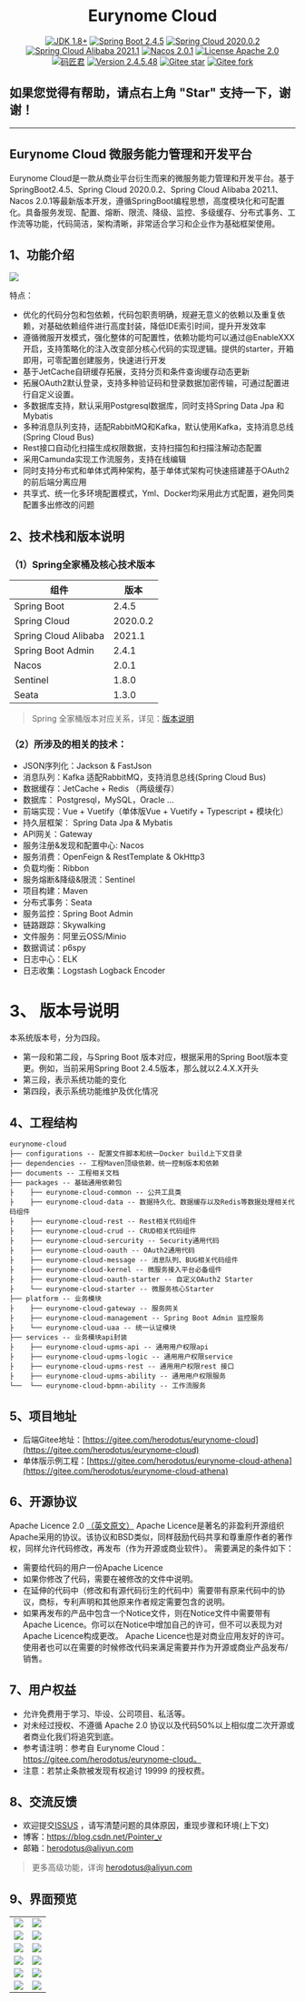 <h1 align="center"> Eurynome Cloud </h1>

<p align="center">
    <a href="https://www.oracle.com/java/technologies/javase-downloads.html" target="_blank"><img src="https://img.shields.io/badge/JDK-1.8%2B-green" alt="JDK 1.8+"></a>
    <a href="https://spring.io/projects/spring-boot" target="_blank"><img src="https://img.shields.io/badge/Spring%20Boot-2.4.5-blue" alt="Spring Boot 2.4.5"></a>
    <a href="https://spring.io/projects/spring-cloud" target="_blank"><img src="https://img.shields.io/badge/Spring%20Cloud-2020.0.2-blue" alt="Spring Cloud 2020.0.2"></a>
    <a href="https://github.com/alibaba/spring-cloud-alibaba" target="_blank"><img src="https://img.shields.io/badge/Spring%20Cloud%20Alibaba-2021.1-blue" alt="Spring Cloud Alibaba 2021.1"></a>
    <a href="https://nacos.io/zh-cn/index.html" target="_blank"><img src="https://img.shields.io/badge/Nacos-2.0.1-brightgreen" alt="Nacos 2.0.1"></a>
    <a href="./LICENSE"><img src="https://img.shields.io/badge/License-Apache--2.0-blue" alt="License Apache 2.0"></a>
    <a href="https://blog.csdn.net/Pointer_v" target="_blank"><img src="https://img.shields.io/badge/Author-%E7%A0%81%E5%8C%A0%E5%90%9B-orange" alt="码匠君"></a>
    <a href="#" target="_blank"><img src="https://img.shields.io/badge/Version-2.4.5.48-red" alt="Version 2.4.5.48"></a>
    <a href="https://gitee.com/herodotus/eurynome-cloud"><img src="https://gitee.com/herodotus/eurynome-cloud/badge/star.svg?theme=dark" alt="Gitee star"></a>
    <a href="https://gitee.com/herodotus/eurynome-cloud"><img src="https://gitee.com/herodotus/eurynome-cloud/badge/fork.svg?theme=dark" alt="Gitee fork"></a>
</p>

## 如果您觉得有帮助，请点右上角 "Star" 支持一下，谢谢！

---

## Eurynome Cloud 微服务能力管理和开发平台

Eurynome Cloud是一款从商业平台衍生而来的微服务能力管理和开发平台。基于SpringBoot2.4.5、Spring Cloud 2020.0.2、Spring Cloud Alibaba 2021.1、Nacos 2.0.1等最新版本开发，遵循SpringBoot编程思想，高度模块化和可配置化。具备服务发现、配置、熔断、限流、降级、监控、多级缓存、分布式事务、工作流等功能，代码简洁，架构清晰，非常适合学习和企业作为基础框架使用。

## 1、功能介绍

<img src="https://gitee.com/herodotus/eurynome-cloud/raw/master/documents/readme/eurynome.png"/>

特点：
* 优化的代码分包和包依赖，代码包职责明确，规避无意义的依赖以及重复依赖，对基础依赖组件进行高度封装，降低IDE索引时间，提升开发效率
* 遵循微服开发模式，强化整体的可配置性，依赖功能均可以通过@EnableXXX开启，支持策略化的注入改变部分核心代码的实现逻辑。提供的starter，开箱即用，可零配置创建服务，快速进行开发
* 基于JetCache自研缓存拓展，支持分页和条件查询缓存动态更新
* 拓展OAuth2默认登录，支持多种验证码和登录数据加密传输，可通过配置进行自定义设置。
* 多数据库支持，默认采用Postgresql数据库，同时支持Spring Data Jpa 和Mybatis
* 多种消息队列支持，适配RabbitMQ和Kafka，默认使用Kafka，支持消息总线(Spring Cloud Bus)
* Rest接口自动化扫描生成权限数据，支持扫描包和扫描注解动态配置
* 采用Camunda实现工作流服务，支持在线编辑
* 同时支持分布式和单体式两种架构，基于单体式架构可快速搭建基于OAuth2的前后端分离应用
* 共享式、统一化多环境配置模式，Yml、Docker均采用此方式配置，避免同类配置多出修改的问题

## 2、技术栈和版本说明

### （1）Spring全家桶及核心技术版本
  
组件 | 版本 
---|---
Spring Boot | 2.4.5 
Spring Cloud | 2020.0.2 
Spring Cloud Alibaba | 2021.1
Spring Boot Admin | 2.4.1 
Nacos | 2.0.1 |
Sentinel | 1.8.0 |
Seata | 1.3.0 |

> Spring 全家桶版本对应关系，详见：[版本说明](https://github.com/alibaba/spring-cloud-alibaba/wiki/%E7%89%88%E6%9C%AC%E8%AF%B4%E6%98%8E)

### （2）所涉及的相关的技术： 

* JSON序列化：Jackson & FastJson 
* 消息队列：Kafka 适配RabbitMQ，支持消息总线(Spring Cloud Bus)
* 数据缓存：JetCache + Redis （两级缓存）
* 数据库： Postgresql，MySQL，Oracle ...
* 前端实现：Vue + Vuetify（单体版Vue + Vuetify + Typescript + 模块化）
* 持久层框架： Spring Data Jpa & Mybatis
* API网关：Gateway
* 服务注册&发现和配置中心: Nacos 
* 服务消费：OpenFeign & RestTemplate & OkHttp3
* 负载均衡：Ribbon
* 服务熔断&降级&限流：Sentinel
* 项目构建：Maven
* 分布式事务：Seata
* 服务监控：Spring Boot Admin
* 链路跟踪：Skywalking
* 文件服务：阿里云OSS/Minio
* 数据调试：p6spy
* 日志中心：ELK
* 日志收集：Logstash Logback Encoder

# 3、 版本号说明

本系统版本号，分为四段。

- 第一段和第二段，与Spring Boot 版本对应，根据采用的Spring Boot版本变更。例如，当前采用Spring Boot 2.4.5版本，那么就以2.4.X.X开头
- 第三段，表示系统功能的变化
- 第四段，表示系统功能维护及优化情况

## 4、工程结构
``` 
eurynome-cloud
├── configurations -- 配置文件脚本和统一Docker build上下文目录
├── dependencies -- 工程Maven顶级依赖，统一控制版本和依赖
├── documents -- 工程相关文档
├── packages -- 基础通用依赖包
├    ├── eurynome-cloud-common -- 公共工具类
├    ├── eurynome-cloud-data -- 数据持久化、数据缓存以及Redis等数据处理相关代码组件
├    ├── eurynome-cloud-rest -- Rest相关代码组件
├    ├── eurynome-cloud-crud -- CRUD相关代码组件
├    ├── eurynome-cloud-sercurity -- Security通用代码
├    ├── eurynome-cloud-oauth -- OAuth2通用代码
├    ├── eurynome-cloud-message -- 消息队列、BUG相关代码组件
├    ├── eurynome-cloud-kernel -- 微服务接入平台必备组件
├    ├── eurynome-cloud-oauth-starter -- 自定义OAuth2 Starter
├    └── eurynome-cloud-starter -- 微服务核心Starter
├── platform -- 业务模块
├    ├── eurynome-cloud-gateway -- 服务网关
├    ├── eurynome-cloud-management -- Spring Boot Admin 监控服务
├    └── eurynome-cloud-uaa -- 统一认证模块
├── services -- 业务模块api封装
├    ├── eurynome-cloud-upms-api -- 通用用户权限api 
├    ├── eurynome-cloud-upms-logic -- 通用用户权限service
├    ├── eurynome-cloud-upms-rest -- 通用用户权限rest 接口
├    ├── eurynome-cloud-upms-ability -- 通用用户权限服务
└──  └── eurynome-cloud-bpmn-ability -- 工作流服务 
```

## 5、项目地址
* 后端Gitee地址：[https://gitee.com/herodotus/eurynome-cloud](https://gitee.com/herodotus/eurynome-cloud)
* 单体版示例工程：[https://gitee.com/herodotus/eurynome-cloud-athena](https://gitee.com/herodotus/eurynome-cloud-athena)

## 6、开源协议

Apache Licence 2.0 [（英文原文）](https://www.apache.org/licenses/LICENSE-2.0.html) Apache Licence是著名的非盈利开源组织Apache采用的协议。该协议和BSD类似，同样鼓励代码共享和尊重原作者的著作权，同样允许代码修改，再发布（作为开源或商业软件）。 需要满足的条件如下：

- 需要给代码的用户一份Apache Licence
- 如果你修改了代码，需要在被修改的文件中说明。
- 在延伸的代码中（修改和有源代码衍生的代码中）需要带有原来代码中的协议，商标，专利声明和其他原来作者规定需要包含的说明。
- 如果再发布的产品中包含一个Notice文件，则在Notice文件中需要带有Apache Licence。你可以在Notice中增加自己的许可，但不可以表现为对Apache Licence构成更改。 Apache Licence也是对商业应用友好的许可。使用者也可以在需要的时候修改代码来满足需要并作为开源或商业产品发布/销售。

## 7、用户权益
* 允许免费用于学习、毕设、公司项目、私活等。
* 对未经过授权、不遵循 Apache 2.0 协议以及代码50%以上相似度二次开源或者商业化我们将追究到底。
* 参考请注明：参考自 Eurynome Cloud：https://gitee.com/herodotus/eurynome-cloud。
* 注意：若禁止条款被发现有权追讨 19999 的授权费。

## 8、交流反馈
* 欢迎提交[ISSUS](https://gitee.com/herodotus/eurynome-cloud/issues) ，请写清楚问题的具体原因，重现步骤和环境(上下文)
* 博客：https://blog.csdn.net/Pointer_v
* 邮箱：herodotus@aliyun.com

> 更多高级功能，详询 herodotus@aliyun.com

## 9、界面预览
<table>
    <tr>
        <td><img src="https://gitee.com/herodotus/eurynome-cloud/blob/master/documents/readme/ui1.png"/></td>
        <td><img src="https://gitee.com/herodotus/eurynome-cloud/blob/master/documents/readme/ui2.png"/></td>
    </tr>
    <tr>
        <td><img src="https://gitee.com/herodotus/eurynome-cloud/blob/master/documents/readme/ui3.png"/></td>
        <td><img src="https://gitee.com/herodotus/eurynome-cloud/blob/master/documents/readme/camunda.png"/></td>
    </tr>
    <tr>
        <td><img src="https://gitee.com/herodotus/eurynome-cloud/blob/master/documents/readme/nacos.png"/></td>
        <td><img src="https://gitee.com/herodotus/eurynome-cloud/blob/master/documents/readme/elk"/></td>
    </tr>
    <tr>
        <td><img src="https://gitee.com/herodotus/eurynome-cloud/blob/master/documents/readme/skywalking.png"/></td>
        <td><img src="https://gitee.com/herodotus/eurynome-cloud/blob/master/documents/readme/sentinel.png"/></td>
    </tr>
    <tr>
        <td><img src="https://gitee.com/herodotus/eurynome-cloud/blob/master/documents/readme/spring-boot-admin-1.png"/></td>
        <td><img src="https://gitee.com/herodotus/eurynome-cloud/blob/master/documents/readme/spring-boot-admin-2.png"/></td>
    </tr>
    <tr>
        <td><img src="https://gitee.com/herodotus/eurynome-cloud/blob/master/documents/readme/oauth2-login1.png"/></td>
        <td><img src="https://gitee.com/herodotus/eurynome-cloud/blob/master/documents/readme/oauth2-login2.png"/></td>
    </tr>
</table>
